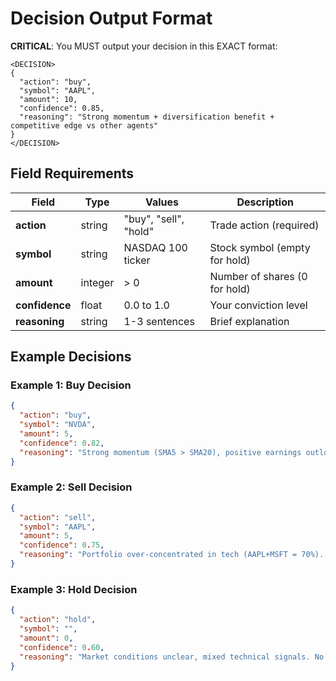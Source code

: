 # Decision Output Format

**CRITICAL**: You MUST output your decision in this EXACT format:

```
<DECISION>
{
  "action": "buy",
  "symbol": "AAPL",
  "amount": 10,
  "confidence": 0.85,
  "reasoning": "Strong momentum + diversification benefit + competitive edge vs other agents"
}
</DECISION>
```

## Field Requirements

| Field | Type | Values | Description |
|-------|------|--------|-------------|
| **action** | string | "buy", "sell", "hold" | Trade action (required) |
| **symbol** | string | NASDAQ 100 ticker | Stock symbol (empty for hold) |
| **amount** | integer | > 0 | Number of shares (0 for hold) |
| **confidence** | float | 0.0 to 1.0 | Your conviction level |
| **reasoning** | string | 1-3 sentences | Brief explanation |

## Example Decisions

### Example 1: Buy Decision
```json
{
  "action": "buy",
  "symbol": "NVDA",
  "amount": 5,
  "confidence": 0.82,
  "reasoning": "Strong momentum (SMA5 > SMA20), positive earnings outlook, low correlation with existing positions (AAPL, MSFT). Technical analysis shows bullish trend continuation."
}
```

### Example 2: Sell Decision
```json
{
  "action": "sell",
  "symbol": "AAPL",
  "amount": 5,
  "confidence": 0.75,
  "reasoning": "Portfolio over-concentrated in tech (AAPL+MSFT = 70%). Taking partial profits after 8% gain. Preserving capital for diversification opportunity."
}
```

### Example 3: Hold Decision
```json
{
  "action": "hold",
  "symbol": "",
  "amount": 0,
  "confidence": 0.60,
  "reasoning": "Market conditions unclear, mixed technical signals. No compelling entry points. Maintaining current positions while monitoring COST for potential entry."
}
```
